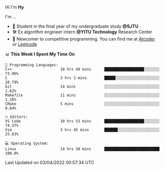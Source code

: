 Hi I'm **Hy**

I'm ...
- 📖 Student in the final year of my undergraduate study **@SJTU**
- 🛠️ Ex algorithm engineer intern **@YITU Technology** Research Center
- 🏅 Newcomer to competitive programming. You can find me at [Atcoder](https://atcoder.jp/users/Hy3) or [Leetcode](https://leetcode-cn.com/u/_hy3/)


<!--START_SECTION:waka-->
📊 **This Week I Spent My Time On** 

```text
💬 Programming Languages: 
C++                      10 hrs 49 mins      ██████████████████░░░░░░░   73.96% 
C                        3 hrs 2 mins        █████░░░░░░░░░░░░░░░░░░░░   20.79% 
Git                      14 mins             ░░░░░░░░░░░░░░░░░░░░░░░░░   1.62% 
Makefile                 11 mins             ░░░░░░░░░░░░░░░░░░░░░░░░░   1.26% 
CMake                    5 mins              ░░░░░░░░░░░░░░░░░░░░░░░░░   0.64%

🔥 Editors: 
VS Code                  10 hrs 53 mins      ██████████████████░░░░░░░   74.37% 
Vim                      3 hrs 45 mins       ██████░░░░░░░░░░░░░░░░░░░   25.63%

💻 Operating System: 
Linux                    14 hrs 38 mins      █████████████████████████   100.0%

```


 Last Updated on 03/04/2022 00:57:34 UTC
<!--END_SECTION:waka-->

